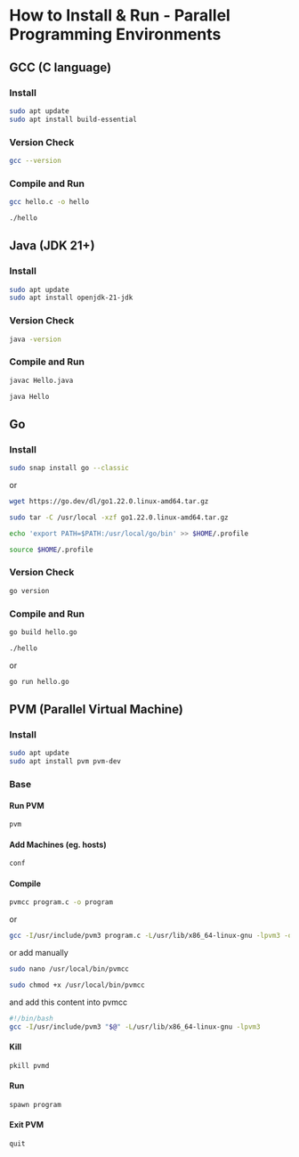 # How to Install & Run - Parallel Programming Environments


## GCC (C language)

### Install

```bash
sudo apt update
sudo apt install build-essential
```

### Version Check

```bash
gcc --version
```

### Compile and Run

```bash
gcc hello.c -o hello

./hello
```


## Java (JDK 21+)

### Install

```bash
sudo apt update
sudo apt install openjdk-21-jdk
```

### Version Check

```bash
java -version
```

### Compile and Run

```bash
javac Hello.java

java Hello
```


## Go

### Install

```bash
sudo snap install go --classic
```

or

```bash
wget https://go.dev/dl/go1.22.0.linux-amd64.tar.gz

sudo tar -C /usr/local -xzf go1.22.0.linux-amd64.tar.gz

echo 'export PATH=$PATH:/usr/local/go/bin' >> $HOME/.profile

source $HOME/.profile
```

### Version Check

```bash
go version
```

### Compile and Run

```bash
go build hello.go

./hello
```

or

```bash
go run hello.go
```


## PVM (Parallel Virtual Machine)

### Install

```bash
sudo apt update
sudo apt install pvm pvm-dev
```

### Base

#### Run PVM
```bash
pvm
```

#### Add Machines (eg. hosts)
```bash
conf
```

#### Compile
```bash
pvmcc program.c -o program
```

or

```bash
gcc -I/usr/include/pvm3 program.c -L/usr/lib/x86_64-linux-gnu -lpvm3 -o program
```

or add manually
```bash
sudo nano /usr/local/bin/pvmcc

sudo chmod +x /usr/local/bin/pvmcc
```

and add this content into pvmcc
```bash
#!/bin/bash
gcc -I/usr/include/pvm3 "$@" -L/usr/lib/x86_64-linux-gnu -lpvm3
```

#### Kill
```bash
pkill pvmd
```

#### Run
```bash
spawn program
```

#### Exit PVM
```bash
quit
```
